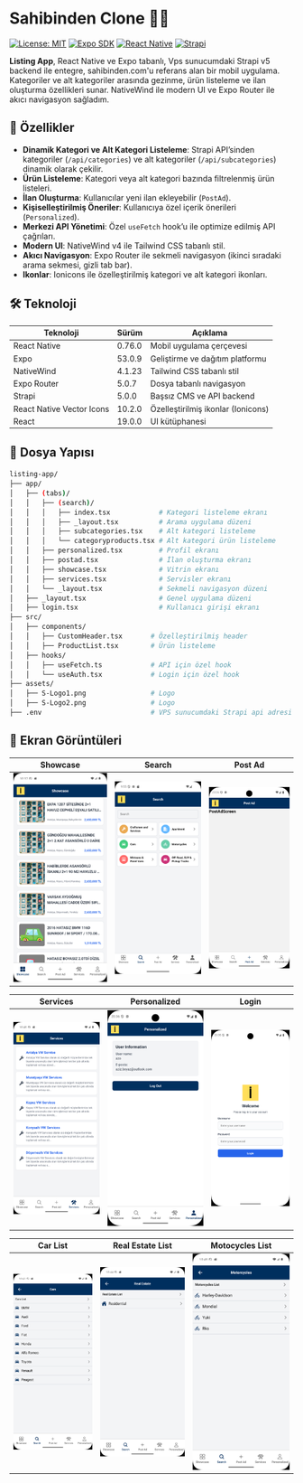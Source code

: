 # Sahibinden Clone 🚗📱

[![License: MIT](https://img.shields.io/badge/License-MIT-yellow.svg)](https://opensource.org/licenses/MIT)
[![Expo SDK](https://img.shields.io/badge/Expo%20SDK-53.0.9-blue)](https://expo.dev)
[![React Native](https://img.shields.io/badge/React%20Native-0.76.0-green)](https://reactnative.dev)
[![Strapi](https://img.shields.io/badge/Strapi-5-purple)](https://strapi.io)

**Listing App**, React Native ve Expo tabanlı, Vps sunucumdaki Strapi v5 backend ile entegre, sahibinden.com'u referans alan bir mobil uygulama. Kategoriler ve alt kategoriler arasında gezinme, ürün listeleme ve ilan oluşturma özellikleri sunar. NativeWind ile modern UI ve Expo Router ile akıcı navigasyon sağladım.

## 🎯 Özellikler

- **Dinamik Kategori ve Alt Kategori Listeleme**: Strapi API’sinden kategoriler (`/api/categories`) ve alt kategoriler (`/api/subcategories`) dinamik olarak çekilir.
- **Ürün Listeleme**: Kategori veya alt kategori bazında filtrelenmiş ürün listeleri.
- **İlan Oluşturma**: Kullanıcılar yeni ilan ekleyebilir (`PostAd`).
- **Kişiselleştirilmiş Öneriler**: Kullanıcıya özel içerik önerileri (`Personalized`).
- **Merkezi API Yönetimi**: Özel `useFetch` hook’u ile optimize edilmiş API çağrıları.
- **Modern UI**: NativeWind v4 ile Tailwind CSS tabanlı stil.
- **Akıcı Navigasyon**: Expo Router ile sekmeli navigasyon (ikinci sıradaki arama sekmesi, gizli tab bar).
- **Ikonlar**: Ionicons ile özelleştirilmiş kategori ve alt kategori ikonları.

## 🛠️ Teknoloji

| Teknoloji                 | Sürüm  | Açıklama                           |
| ------------------------- | ------ | ---------------------------------- |
| React Native              | 0.76.0 | Mobil uygulama çerçevesi           |
| Expo                      | 53.0.9 | Geliştirme ve dağıtım platformu    |
| NativeWind                | 4.1.23 | Tailwind CSS tabanlı stil          |
| Expo Router               | 5.0.7  | Dosya tabanlı navigasyon           |
| Strapi                    | 5.0.0  | Başsız CMS ve API backend          |
| React Native Vector Icons | 10.2.0 | Özelleştirilmiş ikonlar (Ionicons) |
| React                     | 19.0.0 | UI kütüphanesi                     |

## 📁 Dosya Yapısı

```bash
listing-app/
├── app/
│   ├── (tabs)/
│   │   ├── (search)/
│   │   │   ├── index.tsx            # Kategori listeleme ekranı
│   │   │   ├── _layout.tsx          # Arama uygulama düzeni
│   │   │   ├── subcategories.tsx    # Alt kategori listeleme
│   │   │   └── categoryproducts.tsx # Alt kategori ürün listeleme
│   │   ├── personalized.tsx         # Profil ekranı
│   │   ├── postad.tsx               # İlan oluşturma ekranı
│   │   ├── showcase.tsx             # Vitrin ekranı
│   │   ├── services.tsx             # Servisler ekranı
│   │   └── _layout.tsx              # Sekmeli navigasyon düzeni
│   ├── _layout.tsx                  # Genel uygulama düzeni
│   ├── login.tsx                    # Kullanıcı girişi ekranı
├── src/
│   ├── components/
│   │   ├── CustomHeader.tsx       # Özelleştirilmiş header
│   │   ├── ProductList.tsx        # Ürün listeleme
│   ├── hooks/
│   │   ├── useFetch.ts            # API için özel hook
│   │   └── useAuth.tsx            # Login için özel hook
├── assets/
│   ├── S-Logo1.png                # Logo
│   ├── S-Logo2.png                # Logo
├── .env                           # VPS sunucumdaki Strapi api adresi (EXPO_PUBLIC_URL)
```

## 📸 Ekran Görüntüleri

| Showcase                                               | Search                                               | Post Ad                                            |
| ------------------------------------------------------ | ---------------------------------------------------- | -------------------------------------------------- |
| <img src="./assets/showcase-ekrani.png" width="300" /> | <img src="./assets/search-ekrani.png" width="300" /> | <img src="./assets/post-ekrani.png" width="300" /> |

| Services                                               | Personalized                                         | Login                                               |
| ------------------------------------------------------ | ---------------------------------------------------- | --------------------------------------------------- |
| <img src="./assets/services-ekrani.png" width="300" /> | <img src="./assets/profil-ekrani.png" width="300" /> | <img src="./assets/login-ekrani.png" width="300" /> |

| Car List                                               | Real Estate List                                               | Motocycles List                                               |
| ------------------------------------------------------ | -------------------------------------------------------------- | ------------------------------------------------------------- |
| <img src="./assets/car-list-ekrani.png" width="300" /> | <img src="./assets/real-estate-list-ekrani.png" width="300" /> | <img src="./assets/motocycles-list-ekrani.png" width="300" /> |
